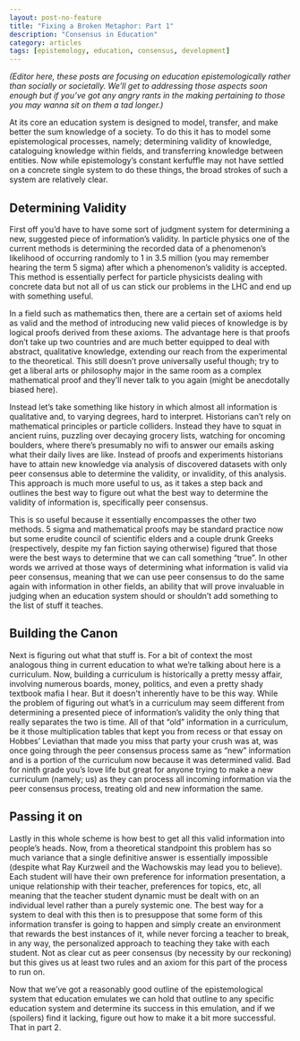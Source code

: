 ```yaml
---
layout: post-no-feature
title: "Fixing a Broken Metaphor: Part 1"
description: "Consensus in Education"
category: articles
tags: [epistemology, education, consensus, development]
---
```


_(Editor here, these posts are focusing on education epistemologically rather than socially or societally. We’ll get to addressing those aspects soon enough but if you’ve got any angry rants in the making pertaining to those you may wanna sit on them a tad longer.)_

At its core an education system is designed to model, transfer, and make better the sum knowledge of a society. To do this it has to model some epistemological processes, namely; determining validity of knowledge, cataloguing knowledge within fields, and transferring knowledge between entities. Now while epistemology’s constant kerfuffle may not have settled on a concrete single system to do these things, the broad strokes of such a system are relatively clear.

Determining Validity
--------------------------------------

First off you’d have to have some sort of judgment system for determining a new, suggested piece of information’s validity. In particle physics one of the current methods is determining the recorded data of a phenomenon’s likelihood of occurring randomly to 1 in 3.5 million (you may remember hearing the term 5 sigma) after which a phenomenon’s validity is accepted. This method is essentially perfect for particle physicists dealing with concrete data but not all of us can stick our problems in the LHC and end up with something useful.

In a field such as mathematics then, there are a certain set of axioms held as valid and the method of introducing new valid pieces of knowledge is by logical proofs derived from these axioms. The advantage here is that proofs don’t take up two countries and are much better equipped to deal with abstract, qualitative knowledge, extending our reach from the experimental to the theoretical. This still doesn’t prove universally useful though; try to get a liberal arts or philosophy major in the same room as a complex mathematical proof and they’ll never talk to you again (might be anecdotally biased here).

Instead let’s take something like history in which almost all information is qualitative and, to varying degrees, hard to interpret. Historians can’t rely on mathematical principles or particle colliders. Instead they have to squat in ancient ruins, puzzling over decaying grocery lists, watching for oncoming boulders, where there’s presumably no wifi to answer our emails asking what their daily lives are like. Instead of proofs and experiments historians have to attain new knowledge via analysis of discovered datasets with only peer consensus able to determine the validity, or invalidity, of this analysis. This approach is much more useful to us, as it takes a step back and outlines the best way to figure out what the best way to determine the validity of information is, specifically peer consensus.

This is so useful because it essentially encompasses the other two methods. 5 sigma and mathematical proofs may be standard practice now but some erudite council of scientific elders and a couple drunk Greeks (respectively, despite my fan fiction saying otherwise) figured that those were the best ways to determine that we can call something “true”. In other words we arrived at those ways of determining what information is valid via peer consensus, meaning that we can use peer consensus to do the same again with information in other fields, an ability that will prove invaluable in judging when an education system should or shouldn’t add something to the list of stuff it teaches.

Building the Canon
----------------------------------

Next is figuring out what that stuff is. For a bit of context the most analogous thing in current education to what we’re talking about here is a curriculum. Now, building a curriculum is historically a pretty messy affair, involving numerous boards, money, politics, and even a pretty shady textbook mafia I hear. But it doesn't inherently have to be this way. While the problem of figuring out what’s in a curriculum may seem different from determining a presented piece of information’s validity the only thing that really separates the two is time. All of that “old” information in a curriculum, be it those multiplication tables that kept you from recess or that essay on Hobbes’ Leviathan that made you miss that party your crush was at, was once going through the peer consensus process same as “new” information and is a portion of the curriculum now because it was determined valid. Bad for ninth grade you’s love life but great for anyone trying to make a new curriculum (namely; us) as they can process all incoming information via the peer consensus process, treating old and new information the same.

Passing it on
----------------

Lastly in this whole scheme is how best to get all this valid information into people’s heads. Now, from a theoretical standpoint this problem has so much variance that a single definitive answer is essentially impossible (despite what Ray Kurzweil and the Wachowskis may lead you to believe). Each student will have their own preference for information presentation, a unique relationship with their teacher, preferences for topics, etc, all meaning that the teacher student dynamic must be dealt with on an individual level rather than a purely systemic one. The best way for a system to deal with this then is to presuppose that some form of this information transfer is going to happen and simply create an environment that rewards the best instances of it, while never forcing a teacher to break, in any way, the personalized approach to teaching they take with each student. Not as clear cut as peer consensus (by necessity by our reckoning) but this gives us at least two rules and an axiom for this part of the process to run on.

Now that we’ve got a reasonably good outline of the epistemological system that education emulates we can hold that outline to any specific education system and determine its success in this emulation, and if we (spoilers) find it lacking, figure out how to make it a bit more successful. That in part 2.
